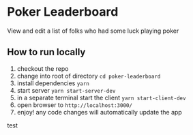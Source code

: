 # Poker Leaderboard

View and edit a list of folks who had some luck playing poker

## How to run locally
1. checkout the repo
1. change into root of directory `cd poker-leaderboard`
1. install dependencies `yarn`
1. start server `yarn start-server-dev`
1. in a separate terminal start the client `yarn start-client-dev`
1. open browser to `http://localhost:3000/`
1. enjoy! any code changes will automatically update the app

test
